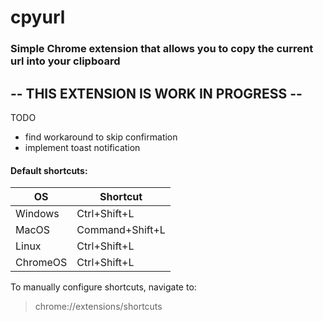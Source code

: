 # cpyurl

### Simple Chrome extension that allows you to copy the current url into your clipboard

## -- THIS EXTENSION IS WORK IN PROGRESS --
TODO
- find workaround to skip confirmation
- implement toast notification

#### Default shortcuts:

| OS       | Shortcut        |
|----------|-----------------|
| Windows  | Ctrl+Shift+L    |
| MacOS    | Command+Shift+L |
| Linux    | Ctrl+Shift+L    |
| ChromeOS | Ctrl+Shift+L    |
To manually configure shortcuts, navigate to: 
> chrome://extensions/shortcuts
